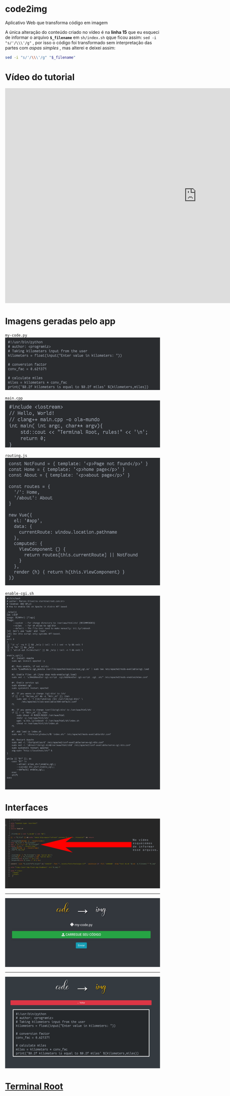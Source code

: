 # code2img
Aplicativo Web que transforma código em imagem

A única alteração do conteúdo criado no vídeo é na **linha 15** que eu esqueci de informar o arquivo **`$_filename`** em `sh/index.sh` qque ficou assim: `sed -i "s/'/\\\'/g"` , por isso o código foi transformado sem interpretação das partes com *aspas simples* , mas alterei e deixei assim:
```sh
sed -i "s/'/\\\'/g" "$_filename"
```

# Vídeo do tutorial

<iframe width="1244" height="700" src="https://www.youtube.com/embed/q-nDkg1PauE" frameborder="0" allow="accelerometer; autoplay; encrypted-media; gyroscope; picture-in-picture" allowfullscreen></iframe>

# Imagens geradas pelo app

`my-code.py`
![alt](files/tmp.3andVpy223.png)

`main.cpp`
![alt](files/tmp.kiFZpf4GQz.png)

`routing.js`
![alt](files/tmp.T6tuw79cay.png)

`enable-cgi.sh`
![alt](files/tmp.9pFUJ6MYkU.png)

# Interfaces

![alt](adicionais/arquivo-faltante.png)

---

![alt](adicionais/code2img.png)

---

![alt](adicionais/my-code-py.png)

# [Terminal Root](https://terminalroot.com.br/)
